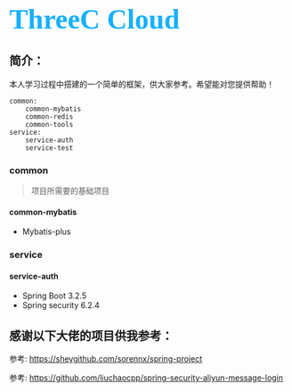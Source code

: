 <div style="color:#16b0ff;font-size:50px;font-weight: 900;text-shadow: 5px 5px 10px var(--theme-color);font-family: 'Comic Sans MS';">ThreeC Cloud</div>

## 简介：

本人学习过程中搭建的一个简单的框架，供大家参考。希望能对您提供帮助！

```
common:
	common-mybatis
	common-redis
	common-tools
service:
	service-auth
	service-test
```



### common

>  项目所需要的基础项目

#### common-mybatis

- Mybatis-plus

### service

#### service-auth

- Spring Boot 3.2.5
- Spring security 6.2.4





## 感谢以下大佬的项目供我参考：

参考: https://sheygithub.com/sorennx/spring-project

参考: https://github.com/liuchaocpp/spring-security-aliyun-message-login
